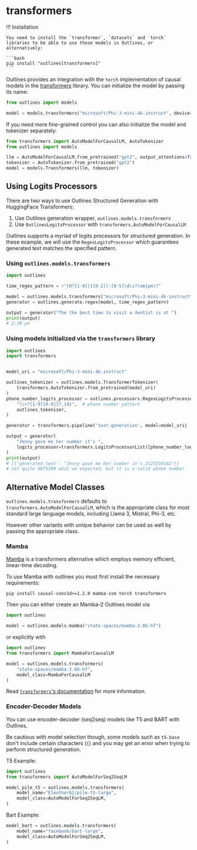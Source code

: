 # transformers


!!! Installation

    You need to install the `transformer`, `datasets` and `torch` libraries to be able to use these models in Outlines, or alternatively:

    ```bash
    pip install "outlines[transformers]"
    ```


Outlines provides an integration with the `torch` implementation of causal models in the [transformers][transformers] library. You can initialize the model by passing its name:

```python
from outlines import models

model = models.transformers("microsoft/Phi-3-mini-4k-instruct", device="cuda")
```

If you need more fine-grained control you can also initialize the model and tokenizer separately:


```python
from transformers import AutoModelForCausalLM, AutoTokenizer
from outlines import models

llm = AutoModelForCausalLM.from_pretrained("gpt2", output_attentions=True)
tokenizer = AutoTokenizer.from_pretrained("gpt2")
model = models.Transformers(llm, tokenizer)
```

## Using Logits Processors

There are two ways to use Outlines Structured Generation with HuggingFace Transformers:

1. Use Outlines generation wrapper, `outlines.models.transformers`
2. Use `OutlinesLogitsProcessor` with `transformers.AutoModelForCausalLM`

Outlines supports a myriad of logits processors for structured generation. In these example, we will use the `RegexLogitsProcessor` which guarantees generated text matches the specified pattern.

### Using `outlines.models.transformers`

```python
import outlines

time_regex_pattern = r"(0?[1-9]|1[0-2]):[0-5]\d\s?(am|pm)?"

model = outlines.models.transformers("microsoft/Phi-3-mini-4k-instruct", device="cuda")
generator = outlines.generate.regex(model, time_regex_pattern)

output = generator("The the best time to visit a dentist is at ")
print(output)
# 2:30 pm
```

### Using models initialized via the `transformers`  library

```python
import outlines
import transformers


model_uri = "microsoft/Phi-3-mini-4k-instruct"

outlines_tokenizer = outlines.models.TransformerTokenizer(
    transformers.AutoTokenizer.from_pretrained(model_uri)
)
phone_number_logits_processor = outlines.processors.RegexLogitsProcessor(
    "\\+?[1-9][0-9]{7,14}",  # phone number pattern
    outlines_tokenizer,
)

generator = transformers.pipeline('text-generation', model=model_uri)

output = generator(
    "Jenny gave me her number it's ",
	logits_processor=transformers.LogitsProcessorList([phone_number_logits_processor])
)
print(output)
# [{'generated_text': "Jenny gave me her number it's 2125550182"}]
# not quite 8675309 what we expected, but it is a valid phone number
```

[transformers]: https://github.com/huggingface/transformers


## Alternative Model Classes

`outlines.models.transformers` defaults to `transformers.AutoModelForCausalLM`, which is the appropriate class for most standard large language models, including Llama 3, Mistral, Phi-3, etc.

However other variants with unique behavior can be used as well by passing the appropriate class.

### Mamba

[Mamba](https://github.com/state-spaces/mamba) is a transformers alternative which employs memory efficient, linear-time decoding.

To use Mamba with outlines you must first install the necessary requirements:
```
pip install causal-conv1d>=1.2.0 mamba-ssm torch transformers
```

Then you can either create an Mamba-2 Outlines model via
```python
import outlines

model = outlines.models.mamba("state-spaces/mamba-2.8b-hf")
```

or explicitly with
```python
import outlines
from transformers import MambaForCausalLM

model = outlines.models.transformers(
    "state-spaces/mamba-2.8b-hf",
    model_class=MambaForCausalLM
)
```



Read [`transformers`'s documentation](https://huggingface.co/docs/transformers/en/model_doc/mamba) for more information.

### Encoder-Decoder Models

You can use encoder-decoder (seq2seq) models like T5 and BART with Outlines.

Be cautious with model selection though, some models such as `t5-base` don't include certain characters (`{`) and you may get an error when trying to perform structured generation.

T5 Example:
```python
import outlines
from transformers import AutoModelForSeq2SeqLM

model_pile_t5 = outlines.models.transformers(
    model_name="EleutherAI/pile-t5-large",
    model_class=AutoModelForSeq2SeqLM,
)
```

Bart Example:
```python
model_bart = outlines.models.transformers(
    model_name="facebook/bart-large",
    model_class=AutoModelForSeq2SeqLM,
)
```
